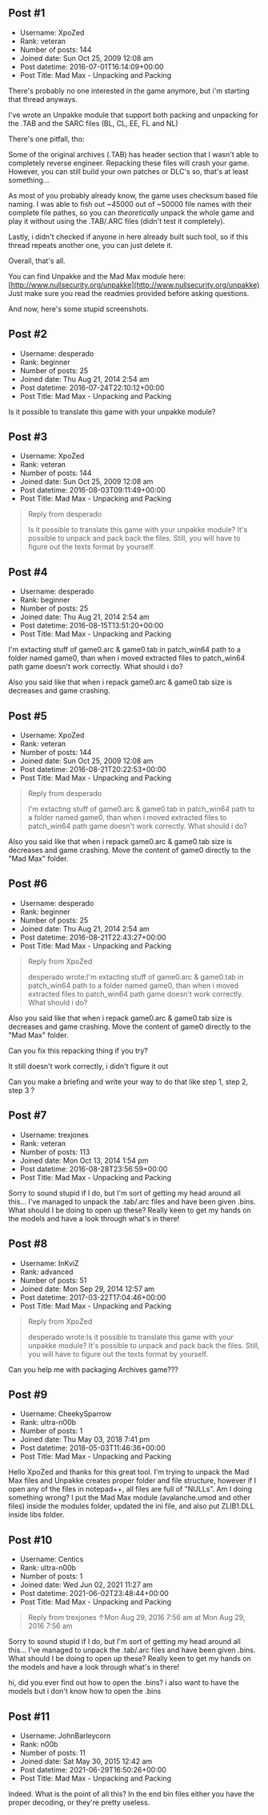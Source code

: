 ## Post #1
- Username: XpoZed
- Rank: veteran
- Number of posts: 144
- Joined date: Sun Oct 25, 2009 12:08 am
- Post datetime: 2016-07-01T16:14:09+00:00
- Post Title: Mad Max - Unpacking and Packing

There's probably no one interested in the game anymore, but i'm starting that thread anyways.

I've wrote an Unpakke module that support both packing and unpacking for the .TAB and the SARC files (BL, CL, EE, FL and NL)

There's one pitfall, tho:

Some of the original archives (.TAB) has header section that I wasn't able to completely reverse engineer. Repacking these files will crash your game.
However, you can still build your own patches or DLC's so, that's at least something...

As most of you probably already know, the game uses checksum based file naming.
I was able to fish out ~45000 out of ~50000 file names with their complete file pathes, so you can *theoretically* unpack the whole game and play it without using the .TAB/.ARC files (didn't test it completely).

Lastly, i didn't checked if anyone in here already built such tool, so if this thread repeats another one, you can just delete it.

Overall, that's all.

You can find Unpakke and the Mad Max module here: [http://www.nullsecurity.org/unpakke](http://www.nullsecurity.org/unpakke)
Just make sure you read the readmies provided before asking questions.

And now, here's some stupid screenshots.
## Post #2
- Username: desperado
- Rank: beginner
- Number of posts: 25
- Joined date: Thu Aug 21, 2014 2:54 am
- Post datetime: 2016-07-24T22:10:12+00:00
- Post Title: Mad Max - Unpacking and Packing

Is it possible to translate this game with your unpakke module?
## Post #3
- Username: XpoZed
- Rank: veteran
- Number of posts: 144
- Joined date: Sun Oct 25, 2009 12:08 am
- Post datetime: 2016-08-03T09:11:49+00:00
- Post Title: Mad Max - Unpacking and Packing

> Reply from desperado
>
> Is it possible to translate this game with your unpakke module?
It's possible to unpack and pack back the files. Still, you will have to figure out the texts format by yourself.
## Post #4
- Username: desperado
- Rank: beginner
- Number of posts: 25
- Joined date: Thu Aug 21, 2014 2:54 am
- Post datetime: 2016-08-15T13:51:20+00:00
- Post Title: Mad Max - Unpacking and Packing

I'm extacting stuff of game0.arc & game0.tab in patch_win64 path to a folder named game0, than when i moved extracted files to patch_win64 path game doesn't work correctly.  What should i do?

Also you said like that when i repack game0.arc & game0.tab size is decreases and game crashing.
## Post #5
- Username: XpoZed
- Rank: veteran
- Number of posts: 144
- Joined date: Sun Oct 25, 2009 12:08 am
- Post datetime: 2016-08-21T20:22:53+00:00
- Post Title: Mad Max - Unpacking and Packing

> Reply from desperado
>
> I'm extacting stuff of game0.arc & game0.tab in patch_win64 path to a folder named game0, than when i moved extracted files to patch_win64 path game doesn't work correctly.  What should i do?

Also you said like that when i repack game0.arc & game0.tab size is decreases and game crashing.
Move the content of game0 directly to the "Mad Max" folder.
## Post #6
- Username: desperado
- Rank: beginner
- Number of posts: 25
- Joined date: Thu Aug 21, 2014 2:54 am
- Post datetime: 2016-08-21T22:43:27+00:00
- Post Title: Mad Max - Unpacking and Packing

> Reply from XpoZed
>
> desperado wrote:I'm extacting stuff of game0.arc & game0.tab in patch_win64 path to a folder named game0, than when i moved extracted files to patch_win64 path game doesn't work correctly.  What should i do?

Also you said like that when i repack game0.arc & game0.tab size is decreases and game crashing.
Move the content of game0 directly to the "Mad Max" folder.

Can you fix this repacking thing if you try?

It still doesn't work correctly, i didn't figure it out 

Can you make a briefing and write your way to do that like step 1, step 2, step 3 ?
## Post #7
- Username: trexjones
- Rank: veteran
- Number of posts: 113
- Joined date: Mon Oct 13, 2014 1:54 pm
- Post datetime: 2016-08-28T23:56:59+00:00
- Post Title: Mad Max - Unpacking and Packing

Sorry to sound stupid if I do, but I'm sort of getting my head around all this... I've managed to unpack the .tab/.arc files and have been given .bins. What should I be doing to open up these? Really keen to get my hands on the models and have a look through what's in there!
## Post #8
- Username: InKviZ
- Rank: advanced
- Number of posts: 51
- Joined date: Mon Sep 29, 2014 12:57 am
- Post datetime: 2017-03-22T17:04:46+00:00
- Post Title: Mad Max - Unpacking and Packing

> Reply from XpoZed
>
> desperado wrote:Is it possible to translate this game with your unpakke module?
It's possible to unpack and pack back the files. Still, you will have to figure out the texts format by yourself.

Can you help me with packaging Archives game???
## Post #9
- Username: CheekySparrow
- Rank: ultra-n00b
- Number of posts: 1
- Joined date: Thu May 03, 2018 7:41 pm
- Post datetime: 2018-05-03T11:46:36+00:00
- Post Title: Mad Max - Unpacking and Packing

Hello XpoZed and thanks for this great tool. I'm trying to unpack the Mad Max files and Unpakke creates proper folder and file structure, however if I open any of the files in notepad++, all files are full of "NULLs". Am I doing something wrong? I put the Mad Max module (avalanche.umod and other files) inside the modules folder, updated the ini file, and also put ZLIB1.DLL inside libs folder.
## Post #10
- Username: Centics
- Rank: ultra-n00b
- Number of posts: 1
- Joined date: Wed Jun 02, 2021 11:27 am
- Post datetime: 2021-06-02T23:48:44+00:00
- Post Title: Mad Max - Unpacking and Packing

> Reply from trexjones ↑Mon Aug 29, 2016 7:56 am at Mon Aug 29, 2016 7:56 am
>
> 
Sorry to sound stupid if I do, but I'm sort of getting my head around all this... I've managed to unpack the .tab/.arc files and have been given .bins. What should I be doing to open up these? Really keen to get my hands on the models and have a look through what's in there!

hi, did you ever find out how to open the .bins? i also want to have the models but i don't know how to open the .bins
## Post #11
- Username: JohnBarleycorn
- Rank: n00b
- Number of posts: 11
- Joined date: Sat May 30, 2015 12:42 am
- Post datetime: 2021-06-29T16:50:26+00:00
- Post Title: Mad Max - Unpacking and Packing

Indeed. What is the point of all this? In the end bin files either you have the proper decoding, or they're pretty useless.
